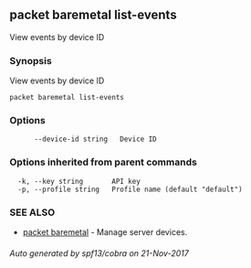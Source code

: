## packet baremetal list-events

View events by device ID

### Synopsis


View events by device ID

```
packet baremetal list-events
```

### Options

```
      --device-id string   Device ID
```

### Options inherited from parent commands

```
  -k, --key string       API key
  -p, --profile string   Profile name (default "default")
```

### SEE ALSO
* [packet baremetal](packet_baremetal.md)	 - Manage server devices.

###### Auto generated by spf13/cobra on 21-Nov-2017
